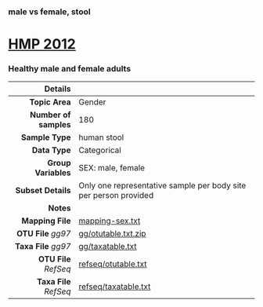 ### male vs female, stool
# [HMP 2012]( ../docs/hmp.html )
### Healthy male and female adults

| Details                   |                                                           |
| ------------------------: |-----------------------------------------------------------|
| **Topic Area**                | Gender                                                |
| **Number of samples**         | 180                                         |
| **Sample Type**               | human stool                                         |
| **Data Type**                 | Categorical                                           |
| **Group Variables**           | SEX: male, female                                          |
| **Subset Details**            | Only one representative sample per body site per person provided                                  |
| **Notes**                     |                                          |
| **Mapping File**              | [mapping-sex.txt]( ../datasets/hmp/mapping-sex.txt)        |
| **OTU File** *gg97*           | [gg/otutable.txt.zip]( ../datasets/hmp/gg/otutable.txt.zip)          |
| **Taxa File** *gg97*          | [gg/taxatable.txt]( ../datasets/hmp/gg/taxatable.txt)        |
| **OTU File** *RefSeq*         | [refseq/otutable.txt]( ../datasets/hmp/refseq/otutable.txt)  |
| **Taxa File** *RefSeq*        | [refseq/taxatable.txt]( ../datasets/hmp/refseq/taxatable.txt)|